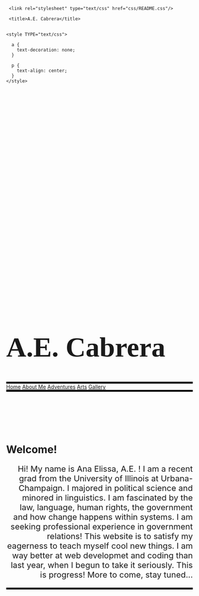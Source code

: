 
<html lang="en" class="js">


<head>

  
     <link rel="stylesheet" type="text/css" href="css/README.css"/>

     <title>A.E. Cabrera</title>

    
    <style TYPE="text/css">
     
      a {
        text-decoration: none;
      }

      p {
        text-align: center; 
      }
    </style>

</head>

<div style="background-image: url('img/megradquad.jpg'); background-position: bottom ; x-index: 500; background-position: fixed; padding-top: 550px; padding-bottom: 100px; ">

  <body>
    <h1 style="font-family:fantasy;font-size: 75px;">A.E. Cabrera</h1>
    <div id="titlebar" style="border-top: 5px solid black; border-bottom: 5px solid black;">
        <a id="homebutton" class="titlebar" href="home.html">Home</a>
        <a id="aboutmebutton" class="titlebar" href="aboutme.html">About Me</a>
        <a id="adventuresbutton" class="titlebar" href="adventures.html">Adventures</a>
        <a id="blogbutton" class="titlebar" href="arts.html">Arts</a>
        <a id="gallerybutton" class="titlebar" href="gallery.html">Gallery</a> 
      </div>  
  </body>
</div>

<div>
    <h1>Welcome!</h1>
    

   <p style="font-size:22px;font;text-align:right;">Hi! My name is Ana Elissa, A.E. ! I am a recent grad from the University of Illinois at Urbana-Champaign. I majored in political science and minored in linguistics. I am fascinated by the law, language, human rights, the government and how change happens within systems. I am seeking professional experience in government relations! This website is to satisfy my eagerness to teach myself cool new things. I am way better at web developmet and coding than last year, when I begun to take it seriously. This is progress! More to come, stay tuned...</p>

     
</div>

<div style="background-image: url('img/br/newilogo.jpeg'); background-position: top; z-index: 2; background-position: fixed; padding-top: 100px; padding-bottom: 60px; border-top: 5px solid black;"> 
</div>

</html>